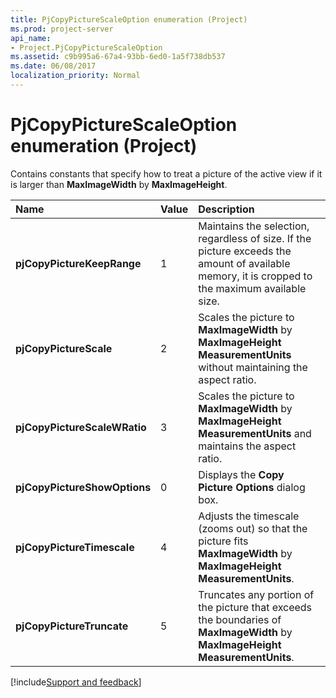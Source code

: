 ```yaml
---
title: PjCopyPictureScaleOption enumeration (Project)
ms.prod: project-server
api_name:
- Project.PjCopyPictureScaleOption
ms.assetid: c9b995a6-67a4-93bb-6ed0-1a5f738db537
ms.date: 06/08/2017
localization_priority: Normal
---
```



# PjCopyPictureScaleOption enumeration (Project)

Contains constants that specify how to treat a picture of the active view if it is larger than  **MaxImageWidth** by **MaxImageHeight**.



|Name|Value|Description|
|:-----|:-----|:-----|
|**pjCopyPictureKeepRange**|1|Maintains the selection, regardless of size. If the picture exceeds the amount of available memory, it is cropped to the maximum available size.|
|**pjCopyPictureScale**|2|Scales the picture to  **MaxImageWidth** by **MaxImageHeight MeasurementUnits** without maintaining the aspect ratio.|
|**pjCopyPictureScaleWRatio**|3| Scales the picture to **MaxImageWidth** by **MaxImageHeight MeasurementUnits** and maintains the aspect ratio.|
|**pjCopyPictureShowOptions**|0|Displays the  **Copy Picture Options** dialog box.|
|**pjCopyPictureTimescale**|4|Adjusts the timescale (zooms out) so that the picture fits  **MaxImageWidth** by **MaxImageHeight MeasurementUnits**.|
|**pjCopyPictureTruncate**|5|Truncates any portion of the picture that exceeds the boundaries of  **MaxImageWidth** by **MaxImageHeight MeasurementUnits**.|

[!include[Support and feedback](~/includes/feedback-boilerplate.md)]